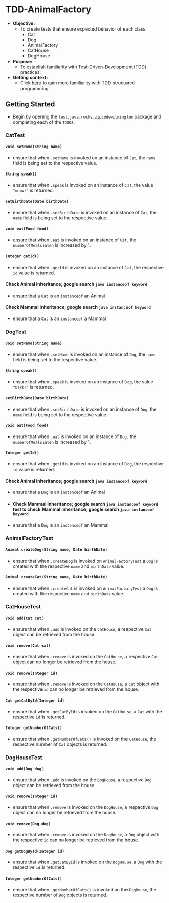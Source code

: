 # TDD-AnimalFactory
* **Objective:**
    * To create tests that ensure expected behavior of each class:
        * Cat
        * Dog
        * AnimalFactory
        * CatHouse
        * DogHouse
* **Purpose:**
    * To establish familiarity with Test-Driven-Development (TDD) practices.
* **Getting context:**
	* Click [here](./README-TDDPatterns.md) to gain more familiarity with TDD-structured programming.

## Getting Started
* Begin by opening the `test.java.rocks.zipcodewilmington` package and completing each of the `TODO`s.

### CatTest
#### `void setName(String name)`
* ensure that when `.setName` is invoked on an instance of `Cat`, the `name` field is being set to the respective value.

#### `String speak()`
* ensure that when `.speak` is invoked on an instance of `Cat`, the value `"meow!"` is returned.

#### `setBirthDate(Date birthDate)`
* ensure that when `.setBirthDate` is invoked on an instance of `Cat`, the `name` field is being set to the respective value.

#### `void eat(Food food)`
* ensure that when `.eat` is invoked on an instance of `Cat`, the `numberOfMealsEaten` is increased by 1.

#### `Integer getId()`
* ensure that when `.getId` is invoked on an instance of `Cat`, the respective `id` value is returned.

#### Check Animal inheritance; google search `java instanceof keyword`
* ensure that a `Cat` is an `instanceof` an Animal
 
#### Check Mammal inheritance; google search `java instanceof keyword`
* ensure that a `Cat` is an `instanceof` a Mammal

### DogTest
#### `void setName(String name)`
* ensure that when `.setName` is invoked on an instance of `Dog`, the `name` field is being set to the respective value.
#### `String speak()`
* ensure that when `.speak` is invoked on an instance of `Dog`, the value `"bark!"` is returned.
#### `setBirthDate(Date birthDate)`
* ensure that when `.setBirthDate` is invoked on an instance of `Dog`, the `name` field is being set to the respective value.
#### `void eat(Food food)`
* ensure that when `.eat` is invoked on an instance of `Dog`, the `numberOfMealsEaten` is increased by 1.
#### `Integer getId()`
* ensure that when `.getId` is invoked on an instance of `Dog`, the respective `id` value is returned.
#### Check Animal inheritance; google search `java instanceof keyword`
* ensure that a `Dog` is an `instanceof` an Animal 
* #### Check Mammal inheritance; google search `java instanceof keyword` test to check Mammal inheritance; google search `java instanceof keyword`
* ensure that a `Dog` is an `instanceof` an Mammal
 

### AnimalFactoryTest
#### `Animal createDog(String name, Date birthDate)`
* ensure that when `.createDog` is invoked on `AnimalFactoryTest` a `Dog` is created with the respective `name` and `birthDate` value.
#### `Animal createCat(String name, Date birthDate)`
* ensure that when `.createCat` is invoked on `AnimalFactoryTest` a `Dog` is created with the respective `name` and `birthDate` value.

### CatHouseTest
#### `void add(Cat cat)`
* ensure that when `.add` is invoked on the `CatHouse`, a respective `Cat` object can be retrieved from the house.

#### `void remove(Cat cat)`
* ensure that when `.remove` is invoked on the `CatHouse`, a respective `Cat` object can no longer be retrieved from the house.

#### `void remove(Integer id)`
* ensure that when `.remove` is invoked on the `CatHouse`, a `Cat` object with the respective `id` can no longer be retrieved from the house.

#### `Cat getCatById(Integer id)`
* ensure that when `.getCatById` is invoked on the `CatHouse`, a `Cat` with the respective `id` is returned.

#### `Integer getNumberOfCats()`
* ensure that when `.getNumberOfCats()` is invoked on the `CatHouse`, the respective number of `Cat` objects is returned.

### DogHouseTest
#### `void add(Dog dog)`
* ensure that when `.add` is invoked on the `DogHouse`, a respective `Dog` object can be retrieved from the house.
  
#### `void remove(Integer id)`
* ensure that when `.remove` is invoked on the `DogHouse`, a respective `Dog` object can no longer be retrieved from the house.

#### `void remove(Dog dog)`
* ensure that when `.remove` is invoked on the `DogHouse`, a `Dog` object with the respective `id` can no longer be retrieved from the house.

#### `Dog getDogById(Integer id)`
* ensure that when `.getCatById` is invoked on the `DogHouse`, a `Dog` with the respective `id` is returned.

#### `Integer getNumberOfCats()`
* ensure that when `.getNumberOfCats()` is invoked on the `DogHouse`, the respective number of `Dog` objects is returned.


